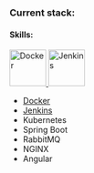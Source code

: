 ### Current stack:

#### Skills:
<p align="left">
  <a href="https://www.docker.com" title="Docker">
    <img
      src="https://img.icons8.com/?size=96&id=22813&format=png"
      width="64"
      height="64"
      alt="Docker"
    />
  </a>
  <a href="https://www.jenkins.io" title="Jenkins">
    <img
      src="https://img.icons8.com/?size=100&id=39292&format=png&color=000000"
      width="64"
      height="64"
      alt="Jenkins"
    />
  </a>
</p>

- [Docker](https://www.docker.com)
- [Jenkins](https://www.jenkins.io)
- Kubernetes
- Spring Boot
- RabbitMQ
- NGINX
- Angular
